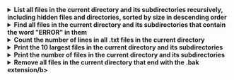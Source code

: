 <details><summary><b>List all files in the current directory and its subdirectories recursively, including hidden files and directories, sorted by size in descending order</b></summary><br>

```bash
$ find . -type f -o -type d -iname ".*" -print0 | xargs -0 du -hc | sort -hr
```
</details>

<details><summary><b> Find all files in the current directory and its subdirectories that contain the word "ERROR" in them</b></summary><br>

```bash
$ grep -r "ERROR" .
```
</details>

<details><summary><b>Count the number of lines in all .txt files in the current directory</b></summary><br>

```bash
$ find . -name "*.txt" -exec wc -l {} + | awk '{sum+=$1} END {print sum}'
/home/user/dir1
```
</details>

<details><summary><b>Print the 10 largest files in the current directory and its subdirectories</b></summary><br>

```bash
$ find . -type f -printf "%s\t%p\n" | sort -nr | head -10
```
</details>

<details><summary><b>Print the number of files in the current directory and its subdirectories</b></summary><br>

```bash
$ find . -type f | wc -l
```
</details>

<details><summary><b>Remove all files in the current directory that end with the .bak extension/b></summary><br>

```bash
$ find . -name "*.bak" -delete
```
</details>
